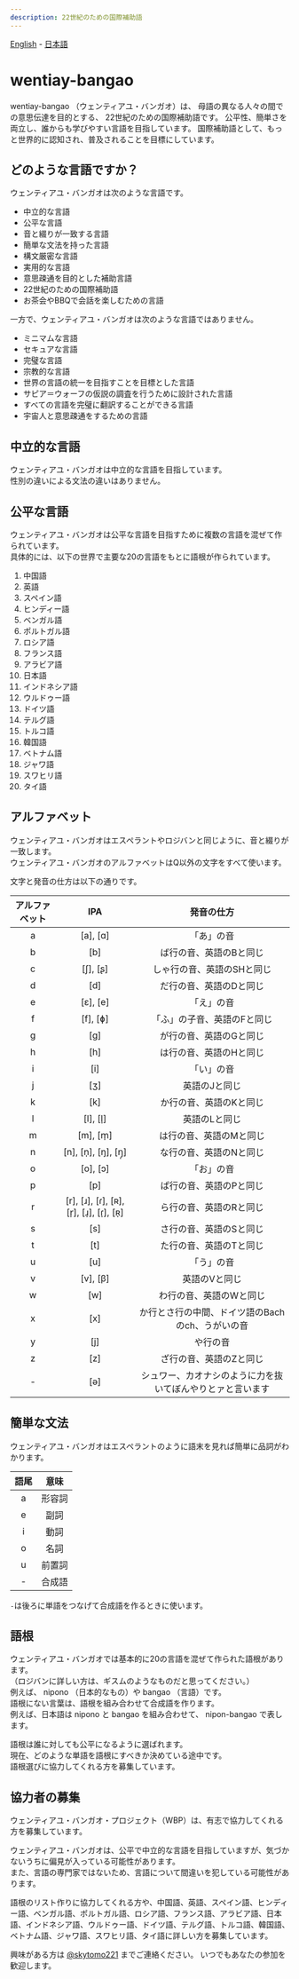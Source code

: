 ```yaml
---
description: 22世紀のための国際補助語
---
```


[English](../en/) - [日本語](../ja/)

# wentiay-bangao

wentiay-bangao （ウェンティアユ・バンガオ）は、 母語の異なる人々の間での意思伝達を目的とする、 22世紀のための国際補助語です。
公平性、簡単さを両立し、誰からも学びやすい言語を目指しています。
国際補助語として、もっと世界的に認知され、普及されることを目標にしています。

## どのような言語ですか？

ウェンティアユ・バンガオは次のような言語です。

- 中立的な言語
- 公平な言語
- 音と綴りが一致する言語
- 簡単な文法を持った言語
- 構文厳密な言語
- 実用的な言語
- 意思疎通を目的とした補助言語
- 22世紀のための国際補助語
- お茶会やBBQで会話を楽しむための言語

一方で、ウェンティアユ・バンガオは次のような言語ではありません。

- ミニマムな言語
- セキュアな言語
- 完璧な言語
- 宗教的な言語
- 世界の言語の統一を目指すことを目標とした言語
- サピア＝ウォーフの仮説の調査を行うために設計された言語
- すべての言語を完璧に翻訳することができる言語
- 宇宙人と意思疎通をするための言語

## 中立的な言語

ウェンティアユ・バンガオは中立的な言語を目指しています。  
性別の違いによる文法の違いはありません。

## 公平な言語

ウェンティアユ・バンガオは公平な言語を目指すために複数の言語を混ぜて作られています。  
具体的には、以下の世界で主要な20の言語をもとに語根が作られています。

1. 中国語
2. 英語
3. スペイン語
4. ヒンディー語
5. ベンガル語
6. ポルトガル語
7. ロシア語
8. フランス語
9. アラビア語
10. 日本語
11. インドネシア語
12. ウルドゥー語
13. ドイツ語
14. テルグ語
15. トルコ語
16. 韓国語
17. ベトナム語
18. ジャワ語
19. スワヒリ語
20. タイ語

## アルファベット

ウェンティアユ・バンガオはエスペラントやロジバンと同じように、音と綴りが一致します。  
ウェンティアユ・バンガオのアルファベットはQ以外の文字をすべて使います。

文字と発音の仕方は以下の通りです。

| アルファベット |                  IPA                   |                         発音の仕方                         |
| :------------: | :------------------------------------: | :--------------------------------------------------------: |
|       a        |                [a], [ɑ]                |                         「あ」の音                         |
|       b        |                  [b]                   |                  ば行の音、英語のBと同じ                   |
|       c        |                [ʃ], [ʂ]                |                 しゃ行の音、英語のSHと同じ                 |
|       d        |                  [d]                   |                  だ行の音、英語のDと同じ                   |
|       e        |                [ɛ], [e]                |                         「え」の音                         |
|       f        |                [f], [ɸ]                |                「ふ」の子音、英語のFと同じ                 |
|       g        |                  [ɡ]                   |                  が行の音、英語のGと同じ                   |
|       h        |                  [h]                   |                  は行の音、英語のHと同じ                   |
|       i        |                  [i]                   |                         「い」の音                         |
|       j        |                  [ʒ]                   |                       英語のJと同じ                        |
|       k        |                  [k]                   |                  か行の音、英語のKと同じ                   |
|       l        |                [l], [l̩]                |                       英語のLと同じ                        |
|       m        |                [m], [m̩]                |                  は行の音、英語のMと同じ                   |
|       n        |           [n], [n̩], [ŋ], [ŋ̩]           |                  な行の音、英語のNと同じ                   |
|       o        |                [o], [ɔ]                |                         「お」の音                         |
|       p        |                  [p]                   |                  ぱ行の音、英語のPと同じ                   |
|       r        | [r], [ɹ], [ɾ], [ʀ], [r̩], [ɹ̩], [ɾ̩], [ʀ̩] |                  ら行の音、英語のRと同じ                   |
|       s        |                  [s]                   |                  さ行の音、英語のSと同じ                   |
|       t        |                  [t]                   |                  た行の音、英語のTと同じ                   |
|       u        |                  [u]                   |                         「う」の音                         |
|       v        |                [v], [β]                |                       英語のVと同じ                        |
|       w        |                  [w]                   |                  わ行の音、英語のWと同じ                   |
|       x        |                  [x]                   |      か行とさ行の中間、ドイツ語のBachのch、うがいの音      |
|       y        |                  [j]                   |                          や行の音                          |
|       z        |                  [z]                   |                  ざ行の音、英語のZと同じ                   |
|       -        |                  [ə]                   | シュワー、カオナシのように力を抜いてぼんやりとァと言います |

## 簡単な文法

ウェンティアユ・バンガオはエスペラントのように語末を見れば簡単に品詞がわかります。

| 語尾  |  意味  |
| :---: | :----: |
|   a   | 形容詞 |
|   e   |  副詞  |
|   i   |  動詞  |
|   o   |  名詞  |
|   u   | 前置詞 |
|   -   | 合成語 |

`-`は後ろに単語をつなげて合成語を作るときに使います。

## 語根

ウェンティアユ・バンガオでは基本的に20の言語を混ぜて作られた語根があります。  
（ロジバンに詳しい方は、ギスムのようなものだと思ってください。）  
例えば、 nipono （日本的なもの）や bangao （言語）です。  
語根にない言葉は、語根を組み合わせて合成語を作ります。  
例えば、日本語は nipono と bangao を組み合わせて、 nipon-bangao で表します。  

語根は誰に対しても公平になるように選ばれます。  
現在、どのような単語を語根にすべきか決めている途中です。  
語根選びに協力してくれる方を募集しています。

## 協力者の募集

ウェンティアユ・バンガオ・プロジェクト（WBP）は、有志で協力してくれる方を募集しています。  

ウェンティアユ・バンガオは、公平で中立的な言語を目指していますが、気づかないうちに偏見が入っている可能性があります。  
また、言語の専門家ではないため、言語について間違いを犯している可能性があります。

語根のリスト作りに協力してくれる方や、中国語、英語、スペイン語、ヒンディー語、ベンガル語、ポルトガル語、ロシア語、フランス語、アラビア語、日本語、インドネシア語、ウルドゥー語、ドイツ語、テルグ語、トルコ語、韓国語、ベトナム語、ジャワ語、スワヒリ語、タイ語に詳しい方を募集しています。

興味がある方は <a href="https://twitter.com/skytomo221">@skytomo221</a> までご連絡ください。
いつでもあなたの参加を歓迎します。
